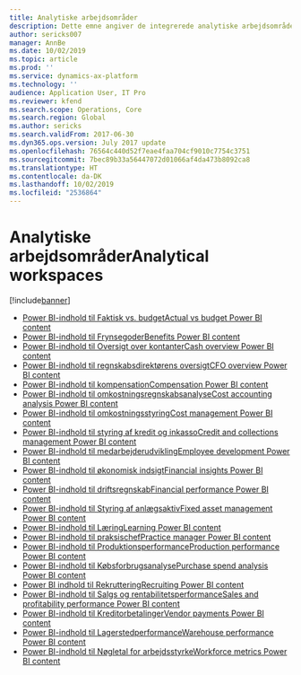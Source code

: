 ```yaml
---
title: Analytiske arbejdsområder
description: Dette emne angiver de integrerede analytiske arbejdsområder, der er tilgængelige, og henviser til ressourcer, hvor du kan få flere oplysninger om dem.
author: sericks007
manager: AnnBe
ms.date: 10/02/2019
ms.topic: article
ms.prod: ''
ms.service: dynamics-ax-platform
ms.technology: ''
audience: Application User, IT Pro
ms.reviewer: kfend
ms.search.scope: Operations, Core
ms.search.region: Global
ms.author: sericks
ms.search.validFrom: 2017-06-30
ms.dyn365.ops.version: July 2017 update
ms.openlocfilehash: 76564c440d52f7eae4faa704cf9010c7754c3751
ms.sourcegitcommit: 7bec89b33a56447072d01066af4da473b8092ca8
ms.translationtype: HT
ms.contentlocale: da-DK
ms.lasthandoff: 10/02/2019
ms.locfileid: "2536864"
---
```

# <a name="analytical-workspaces"></a><span data-ttu-id="d3f89-103">Analytiske arbejdsområder</span><span class="sxs-lookup"><span data-stu-id="d3f89-103">Analytical workspaces</span></span>
[!include[banner](../includes/banner.md)]

- [<span data-ttu-id="d3f89-104">Power BI-indhold til Faktisk vs. budget</span><span class="sxs-lookup"><span data-stu-id="d3f89-104">Actual vs budget Power BI content</span></span>](ledger-budgets-power-bi.md)
- [<span data-ttu-id="d3f89-105">Power BI-indhold til Frynsegoder</span><span class="sxs-lookup"><span data-stu-id="d3f89-105">Benefits Power BI content</span></span>](benefits-power-bi.md)
- [<span data-ttu-id="d3f89-106">Power BI-indhold til Oversigt over kontanter</span><span class="sxs-lookup"><span data-stu-id="d3f89-106">Cash overview Power BI content</span></span>](../../../finance/cash-bank-management/Cash-Overview-Power-BI-content.md)
- [<span data-ttu-id="d3f89-107">Power BI-indhold til regnskabsdirektørens oversigt</span><span class="sxs-lookup"><span data-stu-id="d3f89-107">CFO overview Power BI content</span></span>](CFO-power-bi.md)
- [<span data-ttu-id="d3f89-108">Power BI-indhold til kompensation</span><span class="sxs-lookup"><span data-stu-id="d3f89-108">Compensation Power BI content</span></span>](compensation-power-bi.md)
- [<span data-ttu-id="d3f89-109">Power BI-indhold til omkostningsregnskabsanalyse</span><span class="sxs-lookup"><span data-stu-id="d3f89-109">Cost accounting analysis Power BI content</span></span>](cost-accounting-analysis-content-pack.md) 
- [<span data-ttu-id="d3f89-110">Power BI-indhold til omkostningsstyring</span><span class="sxs-lookup"><span data-stu-id="d3f89-110">Cost management Power BI content</span></span>](cost-management-content-pack.md)
- [<span data-ttu-id="d3f89-111">Power BI-indhold til styring af kredit og inkasso</span><span class="sxs-lookup"><span data-stu-id="d3f89-111">Credit and collections management Power BI content</span></span>](../../../finance/accounts-receivable/credit-collections-power-bi.md)
- [<span data-ttu-id="d3f89-112">Power BI-indhold til medarbejderudvikling</span><span class="sxs-lookup"><span data-stu-id="d3f89-112">Employee development Power BI content</span></span>](employee-development-PBI.md) 
- [<span data-ttu-id="d3f89-113">Power BI-indhold til økonomisk indsigt</span><span class="sxs-lookup"><span data-stu-id="d3f89-113">Financial insights Power BI content</span></span>](financial-insights.md)
- [<span data-ttu-id="d3f89-114">Power BI-indhold til driftsregnskab</span><span class="sxs-lookup"><span data-stu-id="d3f89-114">Financial performance Power BI content</span></span>](financial-performance-power-bi-content-pack.md)
- [<span data-ttu-id="d3f89-115">Power BI-indhold til Styring af anlægsaktiv</span><span class="sxs-lookup"><span data-stu-id="d3f89-115">Fixed asset management Power BI content</span></span>](../../../finance/fixed-assets/Fixed-asset-management-workspace.md)
- [<span data-ttu-id="d3f89-116">Power BI-indhold til Læring</span><span class="sxs-lookup"><span data-stu-id="d3f89-116">Learning Power BI content</span></span>](learning-power-bi.md)
- [<span data-ttu-id="d3f89-117">Power BI-indhold til praksischef</span><span class="sxs-lookup"><span data-stu-id="d3f89-117">Practice manager Power BI content</span></span>](practice-manager-power-bi.md)
- [<span data-ttu-id="d3f89-118">Power BI-indhold til Produktionsperformance</span><span class="sxs-lookup"><span data-stu-id="d3f89-118">Production performance Power BI content</span></span>](production-performance-power-bi.md)
- [<span data-ttu-id="d3f89-119">Power BI-indhold til Købsforbrugsanalyse</span><span class="sxs-lookup"><span data-stu-id="d3f89-119">Purchase spend analysis Power BI content</span></span>](purchase-content-pack-for-power-bi.md) 
- [<span data-ttu-id="d3f89-120">Power BI indhold til Rekruttering</span><span class="sxs-lookup"><span data-stu-id="d3f89-120">Recruiting Power BI content</span></span>](recruiting-analysis-power-bi-content-pack.md) 
- [<span data-ttu-id="d3f89-121">Power BI-indhold til Salgs og rentabilitetsperformance</span><span class="sxs-lookup"><span data-stu-id="d3f89-121">Sales and profitability performance Power BI content</span></span>](sales-profitability-performance-content-pack.md)
- [<span data-ttu-id="d3f89-122">Power BI-indhold til Kreditorbetalinger</span><span class="sxs-lookup"><span data-stu-id="d3f89-122">Vendor payments Power BI content</span></span>](../../../finance/accounts-payable/Vendor-payments-workspace.md)
- [<span data-ttu-id="d3f89-123">Power BI-indhold til Lagerstedperformance</span><span class="sxs-lookup"><span data-stu-id="d3f89-123">Warehouse performance Power BI content</span></span>](warehouse-power-bi-content.md)
- [<span data-ttu-id="d3f89-124">Power BI-indhold til Nøgletal for arbejdsstyrke</span><span class="sxs-lookup"><span data-stu-id="d3f89-124">Workforce metrics Power BI content</span></span>](workforce-analysis-power-bi-content-pack.md)
